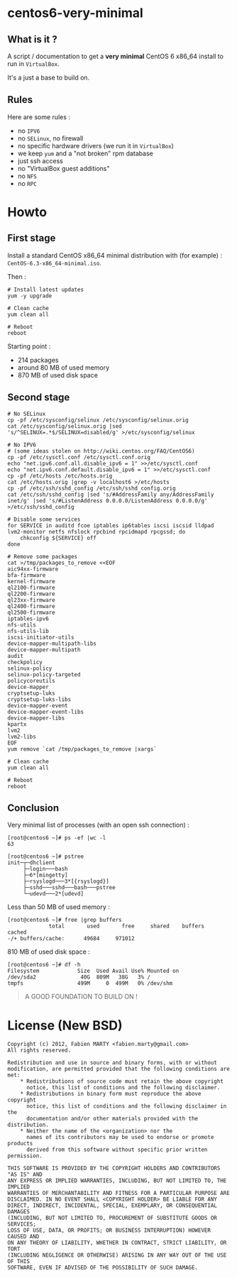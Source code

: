 # centos6-very-minimal

## What is it ?

A script / documentation to get a **very minimal** CentOS 6 x86_64 install to run in `VirtualBox`.

It's a just a base to build on.

## Rules

Here are some rules :

- no `IPV6`
- no `SELinux`, no firewall
- no specific hardware drivers (we run it in `VirtualBox`)
- we keep `yum` and a "not broken" rpm database 
- just ssh access
- no "VirtualBox guest additions"
- no `NFS`
- no `RPC`

# Howto

## First stage

Install a standard CentOS x86_64 minimal distribution with (for example) : `CentOS-6.3-x86_64-minimal.iso`.

Then :

    # Install latest updates
	yum -y upgrade

	# Clean cache
	yum clean all

	# Reboot
	reboot

Starting point :

- 214 packages
- around 80 MB of used memory
- 870 MB of used disk space

## Second stage

	# No SELinux
	cp -pf /etc/sysconfig/selinux /etc/sysconfig/selinux.orig
	cat /etc/sysconfig/selinux.orig |sed 's/^SELINUX=.*$/SELINUX=disabled/g' >/etc/sysconfig/selinux

	# No IPV6
	# (some ideas stolen on http://wiki.centos.org/FAQ/CentOS6)
	cp -pf /etc/sysctl.conf /etc/sysctl.conf.orig
	echo "net.ipv6.conf.all.disable_ipv6 = 1" >>/etc/sysctl.conf
	echo "net.ipv6.conf.default.disable_ipv6 = 1" >>/etc/sysctl.conf
	cp -pf /etc/hosts /etc/hosts.orig
	cat /etc/hosts.orig |grep -v localhost6 >/etc/hosts
	cp -pf /etc/ssh/sshd_config /etc/ssh/sshd_config.orig
	cat /etc/ssh/sshd_config |sed 's/#AddressFamily any/AddressFamily inet/g' |sed 's/#ListenAddress 0.0.0.0/ListenAddress 0.0.0.0/g' >/etc/ssh/sshd_config

	# Disable some services
	for SERVICE in auditd fcoe iptables ip6tables iscsi iscsid lldpad lvm2-monitor netfs nfslock rpcbind rpcidmapd rpcgssd; do
	    chkconfig ${SERVICE} off
	done

	# Remove some packages
	cat >/tmp/packages_to_remove <<EOF
    aic94xx-firmware
	bfa-firmware
	kernel-firmware
	ql2100-firmware
	ql2200-firmware
	ql23xx-firmware
	ql2400-firmware
	ql2500-firmware
	iptables-ipv6
	nfs-utils
	nfs-utils-lib
	iscsi-initiator-utils
	device-mapper-multipath-libs
	device-mapper-multipath
	audit
	checkpolicy
	selinux-policy
	selinux-policy-targeted
	policycoreutils
	device-mapper
	cryptsetup-luks
	cryptsetup-luks-libs
	device-mapper-event
	device-mapper-event-libs
	device-mapper-libs
	kpartx
	lvm2
	lvm2-libs
	EOF
	yum remove `cat /tmp/packages_to_remove |xargs`

	# Clean cache
	yum clean all

	# Reboot
	reboot

## Conclusion

Very minimal list of processes (with an open ssh connection) :

	[root@centos6 ~]# ps -ef |wc -l
	63

	[root@centos6 ~]# pstree
	init─┬─dhclient
	     ├─login───bash
	     ├─6*[mingetty]
	     ├─rsyslogd───3*[{rsyslogd}]
	     ├─sshd───sshd───bash───pstree
	     └─udevd───2*[udevd]

Less than 50 MB of used memory :

	[root@centos6 ~]# free |grep buffers
                 total       used       free     shared    buffers     cached
	-/+ buffers/cache:      49684     971012

810 MB of used disk space :

	[root@centos6 ~]# df -h
	Filesystem            Size  Used Avail Use% Mounted on
	/dev/sda2              40G  809M   38G   3% /
	tmpfs                 499M     0  499M   0% /dev/shm

> A GOOD FOUNDATION TO BUILD ON !

# License (New BSD)

	Copyright (c) 2012, Fabien MARTY <fabien.marty@gmail.com>
	All rights reserved.

	Redistribution and use in source and binary forms, with or without
	modification, are permitted provided that the following conditions are met:
	    * Redistributions of source code must retain the above copyright
	      notice, this list of conditions and the following disclaimer.
	    * Redistributions in binary form must reproduce the above copyright
	      notice, this list of conditions and the following disclaimer in the
	      documentation and/or other materials provided with the distribution.
	    * Neither the name of the <organization> nor the
	      names of its contributors may be used to endorse or promote products
	      derived from this software without specific prior written permission.

	THIS SOFTWARE IS PROVIDED BY THE COPYRIGHT HOLDERS AND CONTRIBUTORS "AS IS" AND
	ANY EXPRESS OR IMPLIED WARRANTIES, INCLUDING, BUT NOT LIMITED TO, THE IMPLIED
	WARRANTIES OF MERCHANTABILITY AND FITNESS FOR A PARTICULAR PURPOSE ARE
	DISCLAIMED. IN NO EVENT SHALL <COPYRIGHT HOLDER> BE LIABLE FOR ANY
	DIRECT, INDIRECT, INCIDENTAL, SPECIAL, EXEMPLARY, OR CONSEQUENTIAL DAMAGES
	(INCLUDING, BUT NOT LIMITED TO, PROCUREMENT OF SUBSTITUTE GOODS OR SERVICES;
	LOSS OF USE, DATA, OR PROFITS; OR BUSINESS INTERRUPTION) HOWEVER CAUSED AND
	ON ANY THEORY OF LIABILITY, WHETHER IN CONTRACT, STRICT LIABILITY, OR TORT
	(INCLUDING NEGLIGENCE OR OTHERWISE) ARISING IN ANY WAY OUT OF THE USE OF THIS
	SOFTWARE, EVEN IF ADVISED OF THE POSSIBILITY OF SUCH DAMAGE.

